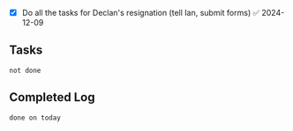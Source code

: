 - [x] Do all the tasks for Declan's resignation (tell Ian, submit forms) ✅ 2024-12-09
## Tasks
```tasks
not done
```

## Completed Log
```tasks
done on today
`````
